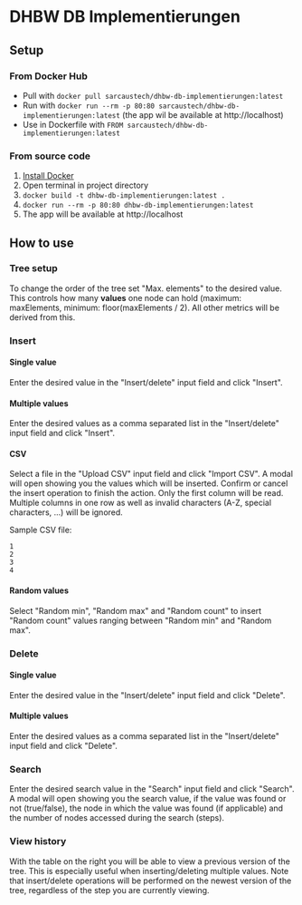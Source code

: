 # DHBW DB Implementierungen

## Setup

### From Docker Hub
- Pull with `docker pull sarcaustech/dhbw-db-implementierungen:latest`
- Run with `docker run --rm -p 80:80 sarcaustech/dhbw-db-implementierungen:latest` (the app wil be available at http://localhost)
- Use in Dockerfile with `FROM sarcaustech/dhbw-db-implementierungen:latest`

### From source code
1. [Install Docker](https://docs.docker.com/get-docker/)
2. Open terminal in project directory
3. `docker build -t dhbw-db-implementierungen:latest .`
4. `docker run --rm -p 80:80 dhbw-db-implementierungen:latest`
5. The app will be available at http://localhost

## How to use
### Tree setup
To change the order of the tree set "Max. elements" to the desired value. This controls how many **values** one node can hold (maximum: maxElements, minimum: floor(maxElements / 2). All other metrics will be derived from this.

### Insert
#### **Single value**
Enter the desired value in the "Insert/delete" input field and click "Insert".

#### **Multiple values**
Enter the desired values as a comma separated list in the "Insert/delete" input field and click "Insert".

#### **CSV**
Select a file in the "Upload CSV" input field and click "Import CSV". A modal will open showing you the values which will be inserted. Confirm or cancel the insert operation to finish the action. Only the first column will be read. Multiple columns in one row as well as invalid characters (A-Z, special characters, ...) will be ignored.

Sample CSV file:
```
1
2
3
4
```

#### **Random values**
Select "Random min", "Random max" and "Random count" to insert "Random count" values ranging between "Random min" and "Random max".

### Delete
#### **Single value**
Enter the desired value in the "Insert/delete" input field and click "Delete".
#### **Multiple values**
Enter the desired values as a comma separated list in the "Insert/delete" input field and click "Delete".

### Search
Enter the desired search value in the "Search" input field and click "Search". A modal will open showing you the search value, if the value was found or not (true/false), the node in which the value was found (if applicable) and the number of nodes accessed during the search (steps).

### View history
With the table on the right you will be able to view a previous version of the tree. This is especially useful when inserting/deleting multiple values. Note that insert/delete operations will be performed on the newest version of the tree, regardless of the step you are currently viewing.
